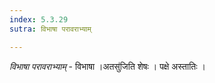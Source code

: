 ```yaml
---
index: 5.3.29
sutra: विभाषा परावराभ्याम्

---
```

_विभाषा परावराभ्याम्_ - विभाषा ।अतसु॑जिति शेषः । पक्षे अस्तातिः ।
